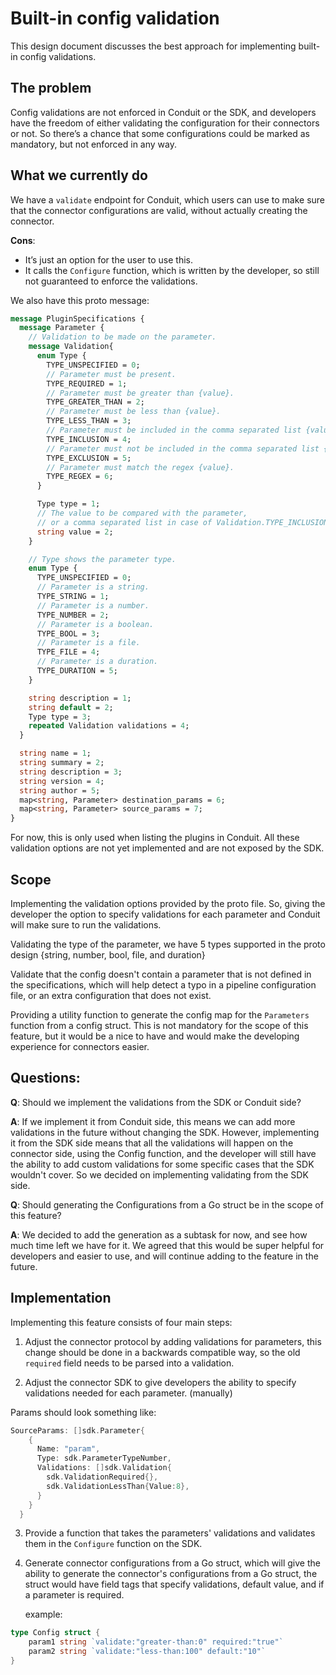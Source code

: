 # Built-in config validation

This design document discusses the best approach for implementing built-in config validations.

## The problem

Config validations are not enforced in Conduit or the SDK, and developers have the freedom of either validating the
configuration for their connectors or not. So there’s a chance that some configurations could be marked as mandatory,
but not enforced in any way.

## What we currently do

We have a `validate` endpoint for Conduit, which users can use to make sure that the connector configurations are valid,
without actually creating the connector.

**Cons**:

- It’s just an option for the user to use this.
- It calls the `Configure` function, which is written by the developer, so still not guaranteed to enforce the validations.

We also have this proto message:

```protobuf
message PluginSpecifications {
  message Parameter {
    // Validation to be made on the parameter.
    message Validation{
      enum Type {
        TYPE_UNSPECIFIED = 0;
        // Parameter must be present.
        TYPE_REQUIRED = 1;
        // Parameter must be greater than {value}.
        TYPE_GREATER_THAN = 2;
        // Parameter must be less than {value}.
        TYPE_LESS_THAN = 3;
        // Parameter must be included in the comma separated list {value}.
        TYPE_INCLUSION = 4;
        // Parameter must not be included in the comma separated list {value}.
        TYPE_EXCLUSION = 5;
        // Parameter must match the regex {value}.
        TYPE_REGEX = 6;
      }

      Type type = 1;
      // The value to be compared with the parameter,
      // or a comma separated list in case of Validation.TYPE_INCLUSION or Validation.TYPE_EXCLUSION.
      string value = 2;
    }

    // Type shows the parameter type.
    enum Type {
      TYPE_UNSPECIFIED = 0;
      // Parameter is a string.
      TYPE_STRING = 1;
      // Parameter is a number.
      TYPE_NUMBER = 2;
      // Parameter is a boolean.
      TYPE_BOOL = 3;
      // Parameter is a file.
      TYPE_FILE = 4;
      // Parameter is a duration.
      TYPE_DURATION = 5;
    }

    string description = 1;
    string default = 2;
    Type type = 3;
    repeated Validation validations = 4;
  }

  string name = 1;
  string summary = 2;
  string description = 3;
  string version = 4;
  string author = 5;
  map<string, Parameter> destination_params = 6;
  map<string, Parameter> source_params = 7;
}
```

For now, this is only used when listing the plugins in Conduit. All these validation options are not yet implemented and
are not exposed by the SDK.

## Scope

Implementing the validation options provided by the proto file. So, giving the developer the option to specify
validations for each parameter and Conduit will make sure to run the validations.

Validating the type of the parameter, we have 5 types supported in the proto design {string, number, bool, file, and duration}

Validate that the config doesn't contain a parameter that is not defined in the specifications, which will help detect 
a typo in a pipeline configuration file, or an extra configuration that does not exist.

Providing a utility function to generate the config map for the `Parameters` function from a config struct. This is not 
mandatory for the scope of this feature, but it would be a nice to have and would make the developing experience for connectors easier.

## Questions:

**Q**: Should we implement the validations from the SDK or Conduit side?

**A**: If we implement it from Conduit side, this means we can add more validations in the future without changing the SDK.
However, implementing it from the SDK side means that all the validations will happen on the connector side, using the 
Config function, and the developer will still have the ability to add custom validations for some specific cases that 
the SDK wouldn't cover. So we decided on implementing validating from the SDK side.

**Q**: Should generating the Configurations from a Go struct be in the scope of this feature?

**A**: We decided to add the generation as a subtask for now, and see how much time left we have for it. We agreed that this
would be super helpful for developers and easier to use, and will continue adding to the feature in the future.

## Implementation

Implementing this feature consists of four main steps:
1. Adjust the connector protocol by adding validations for parameters, this change should be done in a backwards 
   compatible way, so the old `required` field needs to be parsed into a validation.
 
2. Adjust the connector SDK to give developers the ability to specify validations needed for each parameter. (manually)
   
Params should look something like:

```go
SourceParams: []sdk.Parameter{
    {
      Name: "param",
      Type: sdk.ParameterTypeNumber,
      Validations: []sdk.Validation{
        sdk.ValidationRequired{},
        sdk.ValidationLessThan{Value:8},
      }
    }
  }
```

3. Provide a function that takes the parameters' validations and validates them in the `Configure` function on the SDK.
4. Generate connector configurations from a Go struct, which will give the ability to generate the connector's 
   configurations from a Go struct, the struct would have field tags that specify validations, default value, and if 
   a parameter is required.

   example:
```go
type Config struct {
	param1 string `validate:"greater-than:0" required:"true"`
	param2 string `validate:"less-than:100" default:"10"`
}
```